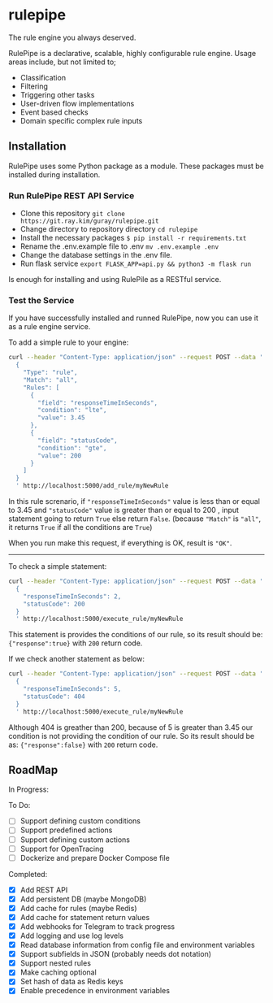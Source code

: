 # rulepipe

The rule engine you always deserved.

RulePipe is a declarative, scalable, highly configurable rule engine. Usage areas include, but not limited to;

- Classification
- Filtering
- Triggering other tasks
- User-driven flow implementations
- Event based checks
- Domain specific complex rule inputs

## Installation

RulePipe uses some Python package as a module. These packages must be installed during installation.

### Run RulePipe REST API Service

- Clone this repository `git clone https://git.ray.kim/guray/rulepipe.git`
- Change directory to repository directory `cd rulepipe`
- Install the necessary packages `$ pip install -r requirements.txt`
- Rename the .env.example file to .env `mv .env.example .env`
- Change the database settings in the .env file.
- Run flask service `export FLASK_APP=api.py && python3 -m flask run`

Is enough for installing and using RulePile as a RESTful service.

### Test the Service

If you have successfully installed and runned RulePipe, now you can use it as a
rule engine service.

To add a simple rule to your engine:

~~~sh
curl --header "Content-Type: application/json" --request POST --data '
  {
    "Type": "rule",
    "Match": "all",
    "Rules": [
      {
        "field": "responseTimeInSeconds",
        "condition": "lte",
        "value": 3.45
      },
      {
        "field": "statusCode",
        "condition": "gte",
        "value": 200
      }
    ]
  }
  ' http://localhost:5000/add_rule/myNewRule
~~~

In this rule screnario, if `"responseTimeInSeconds"` value is less than or
equal to 3.45 and `"statusCode"` value is greater than or equal to 200 ,
input statement going to return `True` else return `False`.
(because `"Match"` is `"all"`, it returns `True` if all the conditions are `True`)

When you run make this request, if everything is OK, result is `"OK"`.

---

To check a simple statement:

~~~sh
curl --header "Content-Type: application/json" --request POST --data '
  {
    "responseTimeInSeconds": 2,
    "statusCode": 200
  }
  ' http://localhost:5000/execute_rule/myNewRule
~~~

This statement is provides the conditions of our rule, so its result should be:
`{"response":true}` with `200` return code.

If we check another statement as below:

~~~sh
curl --header "Content-Type: application/json" --request POST --data '
  {
    "responseTimeInSeconds": 5,
    "statusCode": 404
  }
  ' http://localhost:5000/execute_rule/myNewRule
~~~

Although 404 is greather than 200, because of 5 is greater than 3.45
our condition is not providing the condition of our rule. So its result should
be as:
`{"response":false}` with `200` return code.

## RoadMap

In Progress:


To Do:

- [ ] Support defining custom conditions
- [ ] Support predefined actions
- [ ] Support defining custom actions
- [ ] Support for OpenTracing
- [ ] Dockerize and prepare Docker Compose file

Completed:

- [x] Add REST API
- [x] Add persistent DB (maybe MongoDB)
- [x] Add cache for rules (maybe Redis)
- [x] Add cache for statement return values
- [x] Add webhooks for Telegram to track progress
- [x] Add logging and use log levels
- [x] Read database information from config file and environment variables
- [x] Support subfields in JSON (probably needs dot notation)
- [x] Support nested rules
- [x] Make caching optional
- [x] Set hash of data as Redis keys
- [x] Enable precedence in environment variables
